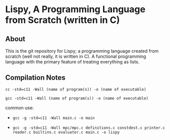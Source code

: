 # Lispy, A Programming Language from Scratch (written in C)

## About

This is the git repository for Lispy; a programming language created from scratch (well not really, it is written in
C). A functional programming language with the primary feature of treating everything as lists.

## Compilation Notes

`cc -std=c11 -Wall (name of program(s)) -o (name of executable)`

`gcc -std=c11 -Wall (name of program(s)) -o (name of executable)`

common use:

- `gcc -g -std=c11 -Wall main.c -o main`

- `gcc -g -std=c11 -Wall mpc/mpc.c definitions.c constdest.c printer.c reader.c builtins.c evaluator.c main.c -o lispy`